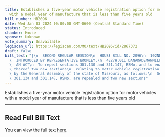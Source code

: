 ```yaml
---
title: Establishes a five-year motor vehicle registration option for motor vehicles
  with a model year of manufacture that is less than five years old
bill_number: HB2096
date: Wed Jan 03 2024 00:00:00 GMT-0600 (Central Standard Time)
status: Introduced
chamber: House
sponsor: Unknown
vote_summary: Unavailable
legiscan_url: https://legiscan.com/MO/text/HB2096/id/2867372
draft: false
bill_text: "|\n  SECOND REGULAR SESSION\n  HOUSE BILL NO. 2096\n  102ND GENERAL ASSEMBLY\n\
  \  INTRODUCED BY REPRESENTATIVE BROMLEY.\n  4227H.01I DANARADEMANMILLER,ChiefClerk\n\
  \  AN ACT\n  To repeal sections 301.130 and 301.147, RSMo, and to enact in lieu\
  \ thereof two new sections\n  relating to motor vehicle registration.\n  Be it enacted\
  \ by the General Assembly of the state of Missouri, as follows:\n  Section A. Sections\
  \ 301.130 and 301.147, RSMo, are repealed and two new sections"
---
```

Establishes a five-year motor vehicle registration option for motor vehicles with a model year of manufacture that is less than five years old

---

## Read Full Bill Text

You can view the full text [here](https://legiscan.com/MO/text/HB2096/id/2867372).
